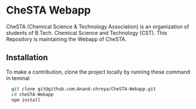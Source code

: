 
# CheSTA Webapp

CheSTA (Chemical Science & Technology Association) is an organization of students of B.Tech. Chemical Science and Technology (CST). This Repository is maintaining the Webapp of CheSTA.

## Installation 

To make a contribution, clone the project locally by running these command in teminal 

```bash
  git clone git@github.com:Anand-shreya/CheSTA-Webapp.git
  cd cheSTA-Webapp
  npm install
```
    
